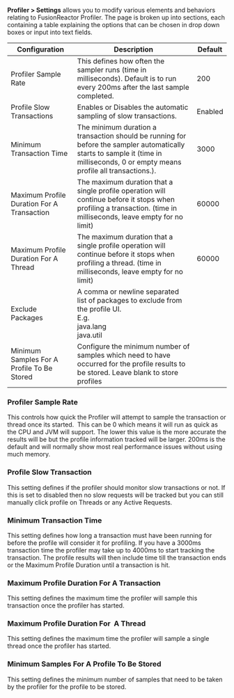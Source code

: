 

**Profiler &gt; Settings** allows you to modify various elements and
behaviors relating to FusionReactor Profiler. The page is broken up into
sections, each containing a table explaining the options that can be
chosen in drop down boxes or input into text fields.

|Configuration|Description|Default|
|--- |--- |--- |
|Profiler Sample Rate|This defines how often the sampler runs (time in milliseconds). Default is to run every 200ms after the last sample completed.|200|
|Profile Slow Transactions|Enables or Disables the automatic sampling of slow transactions.|Enabled|
|Minimum Transaction Time|The minimum duration a transaction should be running for before the sampler automatically starts to sample it (time in milliseconds, 0 or empty means profile all transactions.).|3000|
|Maximum Profile Duration For A Transaction|The maximum duration that a single profile operation will continue before it stops when profiling a transaction. (time in milliseconds, leave empty for no limit)|60000|
|Maximum Profile Duration For A Thread|The maximum duration that a single profile operation will continue before it stops when profiling a thread. (time in milliseconds, leave empty for no limit)|60000|
|Exclude Packages|A comma or newline separated list of packages to exclude from the profile UI.<br> E.g.<br>java.lang<br>java.util|<Blank>|
|Minimum Samples For A Profile To Be Stored|Configure the minimum number of samples which need to have occurred for the profile results to be stored. Leave blank to store profiles|<Blank>|


### Profiler Sample Rate

This controls how quick the Profiler will attempt to sample the
transaction or thread once its started.  This can be 0 which means it
will run as quick as the CPU and JVM will support. The lower this value
is the more accurate the results will be but the profile information
tracked will be larger. 200ms is the default and will normally show most
real performance issues without using much memory.

### Profile Slow Transaction

This setting defines if the profiler should monitor slow transactions or
not. If this is set to disabled then no slow requests will be tracked
but you can still manually click profile on Threads or any Active
Requests.

### Minimum Transaction Time

This setting defines how long a transaction must have been running for
before the profile will consider it for profiling. If you have a 3000ms
transaction time the profiler may take up to 4000ms to start tracking
the transaction. The profile results will then include time till the
transaction ends or the Maximum Profile Duration until a transaction is
hit.

### Maximum Profile Duration For A Transaction

This setting defines the maximum time the profiler will sample this
transaction once the profiler has started.

### Maximum Profile Duration For  A Thread

This setting defines the maximum time the profiler will sample a single
thread once the profiler has started.

### Minimum Samples For A Profile To Be Stored

This setting defines the minimum number of samples that need to be taken
by the profiler for the profile to be stored.

